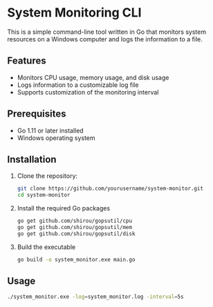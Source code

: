 # System Monitoring CLI

This is a simple command-line tool written in Go that monitors system resources on a Windows computer and logs the information to a file.

## Features

- Monitors CPU usage, memory usage, and disk usage
- Logs information to a customizable log file
- Supports customization of the monitoring interval

## Prerequisites

- Go 1.11 or later installed
- Windows operating system

## Installation

1. Clone the repository:

   ```bash
   git clone https://github.com/yourusername/system-monitor.git
   cd system-monitor
   ```

2. Install the required Go packages
    
    ```bash
    go get github.com/shirou/gopsutil/cpu
    go get github.com/shirou/gopsutil/mem
    go get github.com/shirou/gopsutil/disk
    ```

3. Build the executable
    
    ```bash
    go build -o system_monitor.exe main.go
    ```

## Usage

```bash
./system_monitor.exe -log=system_monitor.log -interval=5s
